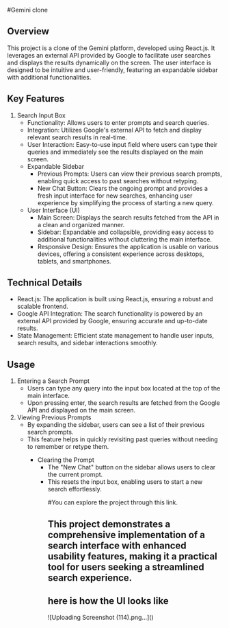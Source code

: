 #Gemini clone

<h2>Overview</h2>
This project is a clone of the Gemini platform, developed using React.js. It leverages an external API provided by Google to facilitate user searches and displays the results dynamically on the screen. The user interface is designed to be intuitive and user-friendly, featuring an expandable sidebar with additional functionalities.

<h2>Key Features</h2>

<ol>
<li>Search Input Box
<ul>
<li>Functionality: Allows users to enter prompts and search queries.</li>
<li>Integration: Utilizes Google's external API to fetch and display relevant search results in real-time.</li>
<li>User Interaction: Easy-to-use input field where users can type their queries and immediately see the results displayed on the main screen.</li>
</li>

<li>Expandable Sidebar
<ul>

<li>Previous Prompts: Users can view their previous search prompts, enabling quick access to past searches without retyping.</li>
<li>New Chat Button: Clears the ongoing prompt and provides a fresh input interface for new searches, enhancing user experience by simplifying the process of starting a new query.</li>
</ul>
</li>


<li>User Interface (UI)
<ul>
<li>Main Screen: Displays the search results fetched from the API in a clean and organized manner.</li>
<li>Sidebar: Expandable and collapsible, providing easy access to additional functionalities without cluttering the main interface.</li>
<li>Responsive Design: Ensures the application is usable on various devices, offering a consistent experience across desktops, tablets, and smartphones.</li>
<ul>
</li>
</ol>

  
<h2>Technical Details</h2>
<ul>
<li>React.js: The application is built using React.js, ensuring a robust and scalable frontend.</li>
<li>Google API Integration: The search functionality is powered by an external API provided by Google, ensuring accurate and up-to-date results.</li>
<li>State Management: Efficient state management to handle user inputs, search results, and sidebar interactions smoothly.</li>
</ul>
  
<h2>Usage</h2>
<ol>
<li>
Entering a Search Prompt
<ul>

<li>Users can type any query into the input box located at the top of the main interface.</li>
<li>Upon pressing enter, the search results are fetched from the Google API and displayed on the main screen.</li> </ul></li>

<li>Viewing Previous Prompts
<ul>
<li>By expanding the sidebar, users can see a list of their previous search prompts.</li>
<li>This feature helps in quickly revisiting past queries without needing to remember or retype them.</li><ul></li>

<li>Clearing the Prompt
<ul>

<li>The "New Chat" button on the sidebar allows users to clear the current prompt.</li>
<li>This resets the input box, enabling users to start a new search effortlessly.</li></ul>
</li>
<ol>

  
#You can explore the project  through this link.

<h2>This project demonstrates a comprehensive implementation of a search interface with enhanced usability features, making it a practical tool for users seeking a streamlined search experience.<h2>

<h2>here is how the UI looks like </h2>
![Uploading Screenshot (114).png…]()
